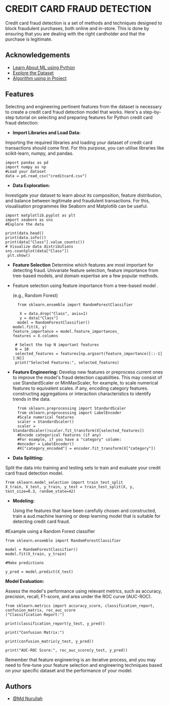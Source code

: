 
# CREDIT  CARD FRAUD DETECTION 

Credit card fraud detection is a set of methods and techniques designed to block fraudulent purchases, both online and in-store. This is done by ensuring that you are dealing with the right cardholder and that the purchase is legitimate.



## Acknowledgements

 - [Learn About ML using Python](https://www.geeksforgeeks.org/machine-learning-with-python/)
 - [Explore the Dataset](https://www.kaggle.com/datasets/mlg-ulb/creditcardfrauds)
 - [Algorithm using in Project](https://www.geeksforgeeks.org/k-nearest-neighbors-with-python-ml/)

## Features
Selecting and engineering pertinent features from the dataset is necessary to create a credit card fraud detection model that works. Here's a step-by-step tutorial on selecting and preparing features for Python credit card fraud detection:


- **Import Libraries and Load Data:**

Importing the required libraries and loading your dataset of credit card transactions should come first. For this purpose, you can utilise libraries like scikit-learn, numpy, and pandas.

    import pandas as pd 
    import numpy as np  
    #Load your dataset 
    data = pd.read_csv("creditcard.csv")

- **Data Exploration:** 

Investigate your dataset to learn about its composition, feature distribution, and balance between legitimate and fraudulent transactions. For this, visualisation programmes like Seaborn and Matplotlib can be useful.



    import matplotlib.pyplot as plt 
    import seaborn as sns 
    #Explore the data

    print(data.head()
    print(data.info())
    print(data["Class"].value_counts())
    # Visualize data distributions
    sns.countplot(data["Class"])
     plt.show()

  - **Feature Selection**
  Determine which features are most important for detecting fraud. Univariate feature selection, feature importance from tree-based models, and domain expertise are a few popular methods.

- Feature selection using feature importance from a tree-based model .

     (e.g., Random Forest)

        from sklearn.ensemble import RandomForestClassifier

         X = data.drop("Class", axis=1)
         y = data["Class"]
        model = RandomForestClassifier()
      model.fit(X, y)
      feature_importance = model.feature_importances_ 
      features = X.columns

       # Select the top N important features
       N = 10
       selected_features = features[np.argsort(feature_importance)[::-1][:N]] 
       print("Selected Features:", selected_features)

- **Feature Engineering:**
Develop new features or preprocess current ones to improve the model's fraud detection capabilities. This may consist of
use StandardScaler or MinMaxScaler, for example, to scale numerical features to equivalent scales.
if any, encoding category features.
constructing aggregations or interaction characteristics to identify trends in the data.

        from sklearn.preprocessing import StandardScaler
        from sklearn.preprocessing import LabelEncoder
        #Scale numerical features
        scaler = StandardScaler()
        scaler = StandardScaler()scaler.fit_transform(X[selected_features])
        #Encode categorical features (if any)
        #For example, if you have a "category" column:
        #encoder = LabelEncoder()
        #X["category_encoded"] = encoder.fit_transform(X["category"])

  
- **Data Splitting:**

 Split the data into training and testing sets to train and evaluate your credit card fraud detection model. 

  

    from sklearn.model_selection import train_test_split
    X_train, X_test, y_train, y_test = train_test_split(X, y, test_size=0.3, random_state=42)


- **Modeling:**

  Using the features that have been carefully chosen and constructed, train a aud.machine learning or deep learning model that is suitable for detecting credit card fraud.



#Example using a Random Forest classifier

    from sklearn.ensemble import RandomForestClassifier

    model = RandomForestClassifier()
    model.fit(X_train, y_train)

    #Make predictions

    y_pred = model.predict(X_test)

**Model Evaluation:**

Assess the model's performance using relevant metrics, such as accuracy, precision, recall, F1-score, and area under the ROC curve (AUC-ROC).



    from sklearn.metrics import accuracy_score, classification_report, confusion_matrix, roc_auc_score 
    ("Classification Report:")

    print(classification_report(y_test, y_pred))

    print("Confusion Matrix:")

    print(confusion_matrix(y_test, y_pred))

    print("AUC-ROC Score:", roc_auc_score(y_test, y_pred))

Remember that feature engineering is an iterative process, and you may need to fine-tune your feature selection and engineering techniques based on your specific dataset and the performance of your model.

  


## Authors

- [@Md Nurullah](https://github.com/SheikhNoor)


  




    


     



  

  
     


 
